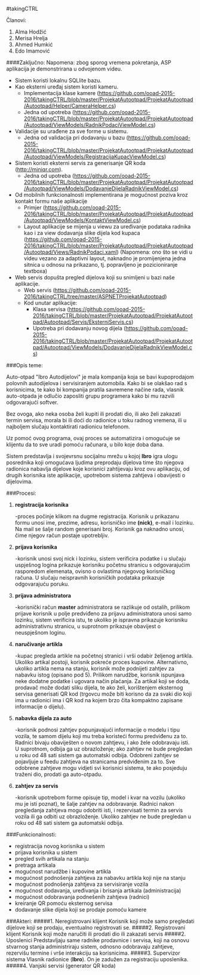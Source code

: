 ﻿#takingCTRL

Članovi:
1. Alma Hodžić
2. Merisa Hrelja
3. Ahmed Humkić
4. Edo Imamović

####Zaključno:
Napomena: zbog sporog vremena pokretanja, ASP aplikacija je demonstrirana u odvojenom videu.

* Sistem koristi lokalnu SQLlite bazu.
* Kao eksterni uređaj sistem koristi kameru.
  * Implementacija klase kamere (https://github.com/ooad-2015-2016/takingCTRL/blob/master/ProjekatAutootpad/ProjekatAutootpad/Autootpad/Helper/CameraHelper.cs)
  * Jedna od upotreba (https://github.com/ooad-2015-2016/takingCTRL/blob/master/ProjekatAutootpad/ProjekatAutootpad/Autootpad/ViewModels/RadnikPodaciViewModel.cs)
* Validacije su urađene za sve forme u sistemu.
  * Jedna od validacija pri dodavanju u bazu (https://github.com/ooad-2015-2016/takingCTRL/blob/master/ProjekatAutootpad/ProjekatAutootpad/Autootpad/ViewModels/RegistracijaKupacViewModel.cs)
* Sistem koristi eksterni servis za generisanje QR koda (http://miniqr.com).
  * Jedna od upotreba (https://github.com/ooad-2015-2016/takingCTRL/blob/master/ProjekatAutootpad/ProjekatAutootpad/Autootpad/ViewModels/DodavanjeDijelaRadnikViewModel.cs)
* Od mobilnih funkcionalnosti implementirana je mogućnost poziva kroz kontakt formu naše aplikacije
  * Primjer (https://github.com/ooad-2015-2016/takingCTRL/blob/master/ProjekatAutootpad/ProjekatAutootpad/Autootpad/ViewModels/KontaktViewModel.cs)
  * Layout aplikacije se mijenja u viewu za uređivanje podataka radnika kao i za view dodavanja slike dijela kod kupaca (https://github.com/ooad-2015-2016/takingCTRL/blob/master/ProjekatAutootpad/ProjekatAutootpad/Autootpad/Views/RadnikPodaci.xaml) (Napomena: ono što se vidi u videu vezano za adaptivni layout, naknadno je promijenjena jedna sitnica u odnosu na prikazano, tj. popravljeno je pozicioniranje textboxa)
* Web servis dopušta pregled dijelova koji su snimljeni u bazi naše aplikacije.
  * Web servis (https://github.com/ooad-2015-2016/takingCTRL/tree/master/ASPNETProjekatAutootpad)
  * Kod unutar aplikacije:
    * Klasa servisa (https://github.com/ooad-2015-2016/takingCTRL/blob/master/ProjekatAutootpad/ProjekatAutootpad/Autootpad/Servis/EksterniServis.cs)
    * Upotreba pri dodavanju novog dijela (https://github.com/ooad-2015-2016/takingCTRL/blob/master/ProjekatAutootpad/ProjekatAutootpad/Autootpad/ViewModels/DodavanjeDijelaRadnikViewModel.cs)

###Opis teme:

Auto-otpad "Ibro Autodijelovi" je mala kompanija koja se bavi kupoprodajom polovnih autodijelova i servisiranjem automobila.
Kako bi se olakšao rad s korisnicima, te kako bi kompanija pratila savremene načine rada,
vlasnik auto-otpada je odlučio zaposliti grupu programera kako bi mu razvili odgovarajući softver.

Bez ovoga, ako neka osoba želi kupiti ili prodati dio, ili ako želi zakazati termin servisa, morala bi ili doći do radionice u toku radnog vremena, ili u najboljem slučaju kontaktirati radionicu telefonom.

Uz pomoć ovog programa, ovaj proces se automatizira i omogućuje se klijentu da to sve uradi pomoću računara, u bilo koje doba dana.

Sistem predstavlja i svojevrsnu socijalnu mrežu u kojoj **Ibro** igra ulogu posrednika koji omogućava ljudima preprodaju dijelova time što njegova radionica nabavlja dijelove koje korisnici zahtijevaju kroz ovu aplikaciju,
od drugih korisnika iste aplikacije, upotrebom sistema zahtjeva i obavijesti o dijelovima.


###Procesi:
1. **registracija korisnika** 
	
	-proces počinje klikom na dugme registracija. Korisnik u prikazanu formu unosi ime, prezime, adresu, korisničko ime **(nick)**, e-mail i lozinku. Na mail
	se šalje random generisani broj. Korisnik ga naknadno unosi, čime njegov račun postaje upotrebljiv.
2. **prijava korisnika**
	
	-korisnik unosi svoj nick i lozinku, sistem verificira podatke i u slučaju uspješnog logina prikazuje korisniku početnu stranicu s odgovarajućim
	rasporedom elemenata, ovisno o ovlastima njegovog korisničkog računa. U slučaju neispravnih korisničkih podataka prikazuje odgovarajuću poruku.
3. **prijava administratora**
	
	-korisnički račun **master** administratora se razlikuje od ostalih, prilikom prijave korisnik u polje predviđeno za prijavu administratora unosi samo
	lozinku, sistem verificira istu, te ukoliko je ispravna prikazuje korisniku administrativnu stranicu, u suprotnom prikazuje obavijest o neuspješnom loginu.
4. **naručivanje artikla**
	
	-kupac pregleda artikle na početnoj stranici i vrši odabir željenog artikla. Ukoliko artikal postoji, korisnik pokreće proces kupovine. Alternativno,
	ukoliko artikla nema na stanju, korisnik može podnijeti zahtjev za nabavku istog (opisano pod 5). Prilikom narudžbe, korisnik ispunjava neke dodatne podatke
	i ugovara način plaćanja. Za artikal koji se doda, prodavač može dodati sliku dijela, te ako želi, korištenjem eksternog servisa generisati QR kod (trgovcu može
	biti korisno da za svaki dio koji ima u radionici ima i QR kod na kojem brzo čita kompaktno zapisane informacije o dijelu).

5. **nabavka dijela za auto**
	
	-korisnik podnosi zahtjev popunjavajući informacije o modelu i tipu vozila, te samom dijelu koji mu treba koristeći formu predviđenu za to. Radnici bivaju obaviješten o 
	novom zahtjevu, i ako žele odobravaju isti. U suprotnom, odbija ga uz obrazloženje; ako zahtjev ne bude pregledan u roku od 48 sati sistem ga automatski odbija.
	Odobreni zahtjev se pojavljuje u feedu zahtjeva na stranicama predviđenim za to. Sve odobrene zahtjeve mogu vidjeti svi korisnici sistema, te ako posjeduju traženi dio, prodati ga auto-otpadu.


6. **zahtjev za servis**
	
	-korisnik upotrebom forme opisuje tip, model i kvar na vozilu (ukoliko mu je isti poznat), te šalje zahtjev na odobravanje. Radnici nakon pregledanja zahtjeva
	mogu odobriti isti, i rezervisati termin za servis vozila ili ga odbiti uz obrazloženje. Ukoliko zahtjev ne bude pregledan u roku od 48 sati sistem ga automatski odbija.
	

###Funkcionalnosti:
* registracija novog korisnika u sistem
* prijava korisnika u sistem
* pregled svih artikala na stanju
* pretraga artikala
* mogućnost narudžbe i kupovine artikla
* mogućnost podnošenja zahtjeva za nabavku artikla koji nije na stanju
* mogućnost podnošenja zahtjeva za servisiranje vozila
* mogućnost dodavanja, uređivanja i brisanja artikala (administracija)
* mogućnost odobravanja podnešenih zahtjeva (radnici)
* kreiranje QR pomoću eksternog servisa
* dodavanje slike dijela koji se prodaje pomoću kamere

###Akteri:
#####1. Neregistrovani klijent
Korisnik koji može samo pregledati dijelove koji se prodaju, eventualno registrovati se.
#####2. Registrovani klijent
Korisnik koji može naručiti ili prodati dio ili zakazati servis
#####2. Uposlenici
Predstavljaju same radnike prodavnice i servisa, koji na osnovu stvarnog stanja administriraju sistem,
odnosno odobravaju zahtjeve, rezervišu termine i vrše interakciju sa korisnicima.
#####3. Supervizor sistema 
Vlasnik radionice (**Ibro**). On je zadužen za registraciju uposlenika.
#####4. Vanjski servisi (generator QR koda)
